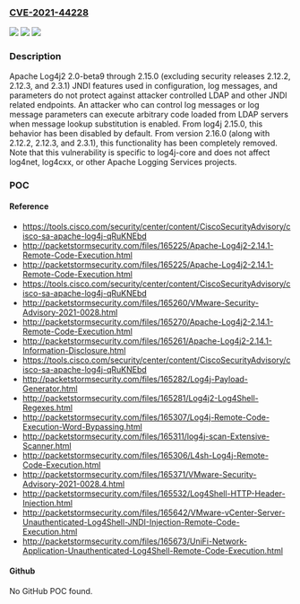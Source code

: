 ### [CVE-2021-44228](https://cve.mitre.org/cgi-bin/cvename.cgi?name=CVE-2021-44228)
![](https://img.shields.io/static/v1?label=Product&message=Apache%20Log4j2&color=blue)
![](https://img.shields.io/static/v1?label=Version&message=log4j-core%3E%3D%202.0-beta9%20&color=brighgreen)
![](https://img.shields.io/static/v1?label=Vulnerability&message=CWE-20%20Improper%20Input%20Validation&color=brighgreen)

### Description

Apache Log4j2 2.0-beta9 through 2.15.0 (excluding security releases 2.12.2, 2.12.3, and 2.3.1) JNDI features used in configuration, log messages, and parameters do not protect against attacker controlled LDAP and other JNDI related endpoints. An attacker who can control log messages or log message parameters can execute arbitrary code loaded from LDAP servers when message lookup substitution is enabled. From log4j 2.15.0, this behavior has been disabled by default. From version 2.16.0 (along with 2.12.2, 2.12.3, and 2.3.1), this functionality has been completely removed. Note that this vulnerability is specific to log4j-core and does not affect log4net, log4cxx, or other Apache Logging Services projects.

### POC

#### Reference
- https://tools.cisco.com/security/center/content/CiscoSecurityAdvisory/cisco-sa-apache-log4j-qRuKNEbd
- http://packetstormsecurity.com/files/165225/Apache-Log4j2-2.14.1-Remote-Code-Execution.html
- http://packetstormsecurity.com/files/165225/Apache-Log4j2-2.14.1-Remote-Code-Execution.html
- https://tools.cisco.com/security/center/content/CiscoSecurityAdvisory/cisco-sa-apache-log4j-qRuKNEbd
- http://packetstormsecurity.com/files/165260/VMware-Security-Advisory-2021-0028.html
- http://packetstormsecurity.com/files/165270/Apache-Log4j2-2.14.1-Remote-Code-Execution.html
- http://packetstormsecurity.com/files/165261/Apache-Log4j2-2.14.1-Information-Disclosure.html
- https://tools.cisco.com/security/center/content/CiscoSecurityAdvisory/cisco-sa-apache-log4j-qRuKNEbd
- http://packetstormsecurity.com/files/165282/Log4j-Payload-Generator.html
- http://packetstormsecurity.com/files/165281/Log4j2-Log4Shell-Regexes.html
- http://packetstormsecurity.com/files/165307/Log4j-Remote-Code-Execution-Word-Bypassing.html
- http://packetstormsecurity.com/files/165311/log4j-scan-Extensive-Scanner.html
- http://packetstormsecurity.com/files/165306/L4sh-Log4j-Remote-Code-Execution.html
- http://packetstormsecurity.com/files/165371/VMware-Security-Advisory-2021-0028.4.html
- http://packetstormsecurity.com/files/165532/Log4Shell-HTTP-Header-Injection.html
- http://packetstormsecurity.com/files/165642/VMware-vCenter-Server-Unauthenticated-Log4Shell-JNDI-Injection-Remote-Code-Execution.html
- http://packetstormsecurity.com/files/165673/UniFi-Network-Application-Unauthenticated-Log4Shell-Remote-Code-Execution.html

#### Github
No GitHub POC found.

